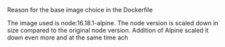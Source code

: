 Reason for the base image choice in the Dockerfile 

The image used is node:16.18.1-alpine. The node version is scaled down in size compared to the original node version. Addition of Alpine scaled it down even more and at the same time ach